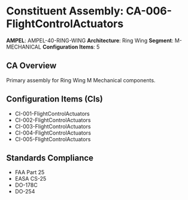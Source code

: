 # Constituent Assembly: CA-006-FlightControlActuators

**AMPEL**: AMPEL-40-RING-WING
**Architecture**: Ring Wing
**Segment**: M-MECHANICAL
**Configuration Items**: 5

## CA Overview
Primary assembly for Ring Wing M Mechanical components.

## Configuration Items (CIs)
- CI-001-FlightControlActuators
- CI-002-FlightControlActuators
- CI-003-FlightControlActuators
- CI-004-FlightControlActuators
- CI-005-FlightControlActuators

## Standards Compliance
- FAA Part 25
- EASA CS-25
- DO-178C
- DO-254
